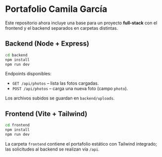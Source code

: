 # Portafolio Camila García

Este repositorio ahora incluye una base para un proyecto **full‑stack** con el frontend y el backend separados en carpetas distintas.

## Backend (Node + Express)

```bash
cd backend
npm install
npm run dev
```

Endpoints disponibles:
- `GET /api/photos` – lista las fotos cargadas.
- `POST /api/photos` – carga una nueva foto (campo `photo`).

Los archivos subidos se guardan en `backend/uploads`.

## Frontend (Vite + Tailwind)

```bash
cd frontend
npm install
npm run dev
```

La carpeta `frontend` contiene el portafolio estático con Tailwind integrado; las solicitudes al backend se realizan vía `/api`.
